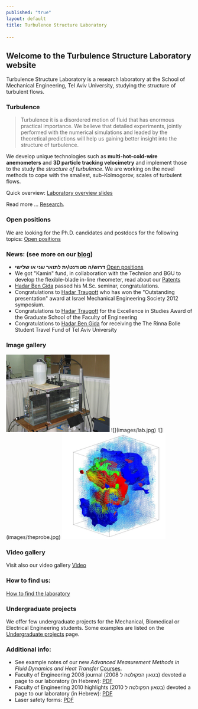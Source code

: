 ```yaml
---
published: "true"
layout: default
title: Turbulence Structure Laboratory

---
```


## Welcome to the Turbulence Structure Laboratory website

Turbulence Structure Laboratory is a research laboratory at the School of Mechanical Engineering, Tel Aviv University, studying the structure of turbulent flows. 

### Turbulence

>  Turbulence it is a disordered motion of fluid that has enormous practical importance. We believe that detailed experiments, jointly performed with the numerical simulations and leaded by the theoretical predictions will help us gaining better insight into the structure of turbulence. 


We develop unique technologies such as **multi-hot-cold-wire anemometers** and **3D particle tracking velocimetry** and implement those to the study the *structure of turbulence*. We are working on the novel methods to cope with the smallest, sub-Kolmogorov, scales of turbulent flows. 

Quick overview: [Laboratory overview slides](http://snack.to/btcmquk7)

Read more ... [Research](research/index.html).  

###  Open positions

We are looking for the Ph.D. candidates and postdocs for the following topics: [Open positions](openpositions.html)


### News: (see more on our [blog](blog.html))


* **דרוש/ה סטודנט/ית לתואר שני או שלישי** [Open positions](openpositions.html)   
* We got "Kamin" fund, in collaboration with the Technion and BGU to develop the flexible-blade in-line rheometer, read about our [Patents](research/patents.html)
* [Hadar Ben Gida](people/hadar_ben_gida.html) passed his M.Sc. seminar, congratulations. 
* Congratulations to [Hadar Traugott](people/hadar_traugott.html) who has won the "Outstanding presentation" award at Israel Mechanical Engineering Society 2012 symposium. 
* Congratulations to [Hadar Traugott](people/hadar_traugott.html) for the Excellence in Studies Award of the Graduate School of the Faculty of Engineering
* Congratulations to [Hadar Ben Gida](people/hadar_ben_gida.html) for receiving the The Rinna Bolle Student Travel Fund of Tel Aviv University


### Image gallery 
<img src="images/Picture001.jpg" width="280">
![](images/lab.jpg)
![](images/theprobe.jpg)
<img src="images/v3v.jpg" width="280">


### Video gallery
Visit also our video gallery [Video](videogallery.html)

	
### How to find us:
[How to find the laboratory](howtofindus.html)


### Undergraduate projects

We offer few undergraduate projects for the Mechanical, Biomedical or Electrical Engineering students. Some examples are listed on the [Undergraduate projects](undergraduate_projects.html) page. 



### Additional info:
* See example notes of our new *Advanced Measurement Methods in Fluid Dynamics and Heat Transfer* [Courses](/courses). 
* Faculty of Engineering 2008 journal (בטאון הפקולטה ל 2008) devoted a page to our laboratory (in Hebrew): [PDF](/files/Pagesfrom2008bitaon.pdf)
* Faculty of Engineering 2010 highlights (בטאון הפקולטה ל 2010) devoted a page to our laboratory (in Hebrew): [PDF](/files/Pagesfrom2010bitaon.pdf)
* Laser safety forms: [PDF](files/laser_safety.pdf)



[11]: http://www.sciencedirect.com/science/article/pii/S0894177712000118
[12]: http://dx.doi.org/10.1016/j.ijheatfluidflow.2011.08.005
[13]: http://www.springerlink.com/content/?Author=Alex+Liberzon
